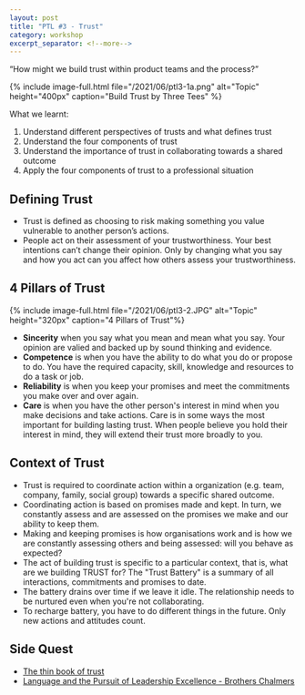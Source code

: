 ```yaml
---
layout: post
title: "PTL #3 - Trust"
category: workshop
excerpt_separator: <!--more-->
---
```


<p class='sublead'>“How might we build trust within product teams and the process?”</p>

<!--more-->
{% include image-full.html file="/2021/06/ptl3-1a.png" alt="Topic" height="400px" caption="Build Trust by Three Tees" %}


What we learnt:
1. Understand different perspectives of trusts and what defines trust 
2. Understand the four components of trust 
3. Understand the importance of trust in collaborating towards a shared outcome 
4. Apply the four components of trust to a professional situation 

## Defining Trust
- Trust is defined as choosing to risk making something you value vulnerable to another person’s actions.
- People act on their assessment of your trustworthiness. Your best intentions can’t change their opinion. Only by changing what you say and how you act can you affect how others assess your trustworthiness.

## 4 Pillars of Trust
{% include image-full.html file="/2021/06/ptl3-2.JPG" alt="Topic" height="320px"  caption="4 Pillars of Trust"%}
- **Sincerity** when you say what you mean and mean what you say. Your opinion are valied and backed up by sound thinking and evidence.
- **Competence** is when  you have the ability to do what you do or propose to do. You have the required capacity, skill, knowledge and resources to do a task or job.
- **Reliability** is when you keep  your promises and meet the commitments you make over and over again.
- **Care** is when you have the other person's interest in mind when you make decisions and take actions. Care is in some ways the most important for building lasting trust. When people believe you hold their interest in mind, they will extend their trust more broadly to you.

## Context of Trust
- Trust is required to coordinate action within a organization (e.g. team, company, family, social group) towards a specific shared outcome.
- Coordinating action is based on promises made and kept. In turn, we constantly assess and are assessed on the promises we make and our ability to keep them.
- Making and keeping promises is how organisations work and is how we are constantly assessing others and being assessed: will you behave as expected?
- The act of building trust is specific to a particular context, that is, what are we building TRUST for? The "Trust Battery" is a summary of all interactions, commitments and promises to date. 
- The battery drains over time if we leave it idle. The relationship needs to be nurtured even when you're not collaborating.
- To recharge battery, you have to do different things in the future. Only new actions and attitudes count. 

## Side Quest
- [The thin book of trust](https://www.goodreads.com/book/show/8245275-the-thin-book-of-trust-an-essential-primer-for-building-trust-at-work)
- [Language and the Pursuit of Leadership Excellence - Brothers Chalmers](https://www.amazon.sg/Language-Pursuit-Leadership-Excellence-Extraordinary/dp/0974948756)